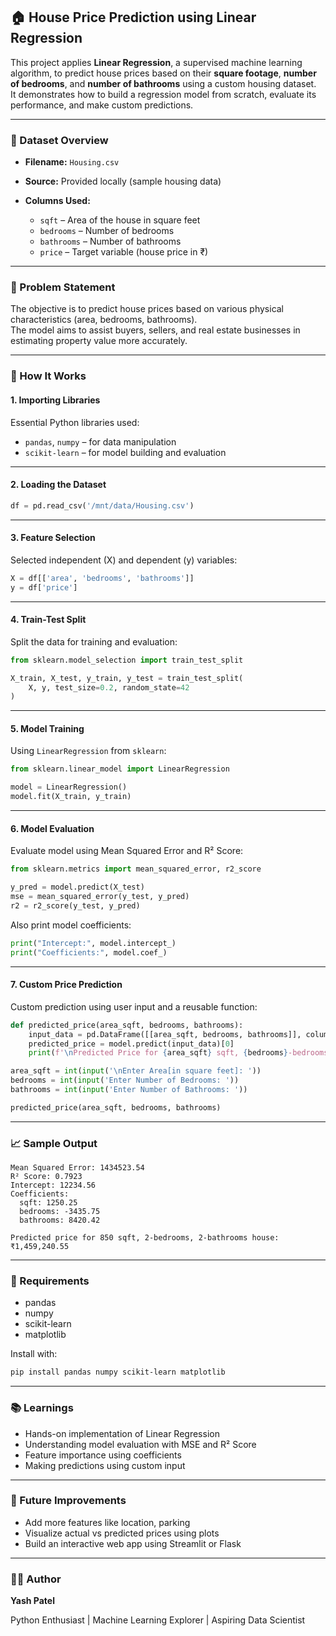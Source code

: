 
## 🏠 House Price Prediction using Linear Regression

This project applies **Linear Regression**, a supervised machine learning algorithm, to predict house prices based on their **square footage**, **number of bedrooms**, and **number of bathrooms** using a custom housing dataset.  
It demonstrates how to build a regression model from scratch, evaluate its performance, and make custom predictions.

---

### 📁 Dataset Overview

- **Filename:** `Housing.csv`  
- **Source:** Provided locally (sample housing data)

- **Columns Used:**
    - `sqft` – Area of the house in square feet  
    - `bedrooms` – Number of bedrooms  
    - `bathrooms` – Number of bathrooms
    - `price` – Target variable (house price in ₹)

---

### 📌 Problem Statement

The objective is to predict house prices based on various physical characteristics (area, bedrooms, bathrooms).  
The model aims to assist buyers, sellers, and real estate businesses in estimating property value more accurately.

---

### 🚀 How It Works

#### 1. **Importing Libraries**

Essential Python libraries used:

- `pandas`, `numpy` – for data manipulation
- `scikit-learn` – for model building and evaluation

---

#### 2. **Loading the Dataset**
```python
df = pd.read_csv('/mnt/data/Housing.csv')
```

---

#### 3. **Feature Selection**

Selected independent (X) and dependent (y) variables:
```python
X = df[['area', 'bedrooms', 'bathrooms']]
y = df['price']
```

---

#### 4. **Train-Test Split**

Split the data for training and evaluation:
```python
from sklearn.model_selection import train_test_split

X_train, X_test, y_train, y_test = train_test_split(
    X, y, test_size=0.2, random_state=42
)
```

---

#### 5. **Model Training**

Using `LinearRegression` from `sklearn`:
```python
from sklearn.linear_model import LinearRegression

model = LinearRegression()
model.fit(X_train, y_train)
```

---

#### 6. **Model Evaluation**

Evaluate model using Mean Squared Error and R² Score:
```python
from sklearn.metrics import mean_squared_error, r2_score

y_pred = model.predict(X_test)
mse = mean_squared_error(y_test, y_pred)
r2 = r2_score(y_test, y_pred)
```

Also print model coefficients:
```python
print("Intercept:", model.intercept_)
print("Coefficients:", model.coef_)
```

---

#### 7. **Custom Price Prediction**

Custom prediction using user input and a reusable function:
```python
def predicted_price(area_sqft, bedrooms, bathrooms):
    input_data = pd.DataFrame([[area_sqft, bedrooms, bathrooms]], columns=['area', 'bedrooms', 'bathrooms'])
    predicted_price = model.predict(input_data)[0]
    print(f'\nPredicted Price for {area_sqft} sqft, {bedrooms}-bedrooms, {bathrooms}-bathrooms : ₹{predicted_price:,.2f}')

area_sqft = int(input('\nEnter Area[in square feet]: '))
bedrooms = int(input('Enter Number of Bedrooms: '))
bathrooms = int(input('Enter Number of Bathrooms: '))

predicted_price(area_sqft, bedrooms, bathrooms)
```

---

### 📈 Sample Output

```
Mean Squared Error: 1434523.54
R² Score: 0.7923
Intercept: 12234.56
Coefficients:
  sqft: 1250.25
  bedrooms: -3435.75
  bathrooms: 8420.42

Predicted price for 850 sqft, 2-bedrooms, 2-bathrooms house: ₹1,459,240.55
```

---

### 📎 Requirements
- pandas  
- numpy  
- scikit-learn  
- matplotlib

Install with:
```bash
pip install pandas numpy scikit-learn matplotlib
```

---

### 📚 Learnings

- Hands-on implementation of Linear Regression
- Understanding model evaluation with MSE and R² Score
- Feature importance using coefficients
- Making predictions using custom input

---

### 🧠 Future Improvements

- Add more features like location, parking
- Visualize actual vs predicted prices using plots
- Build an interactive web app using Streamlit or Flask

---

### 👨‍💻 Author

**Yash Patel**  

Python Enthusiast | Machine Learning Explorer | Aspiring Data Scientist
